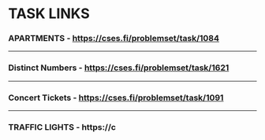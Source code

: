 # TASK LINKS
### APARTMENTS - https://cses.fi/problemset/task/1084 
--- 
### Distinct Numbers - https://cses.fi/problemset/task/1621 
--- 
### Concert Tickets - https://cses.fi/problemset/task/1091 
--- 
### TRAFFIC LIGHTS - https://c
